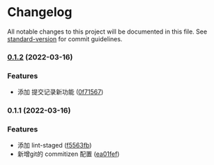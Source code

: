 # Changelog

All notable changes to this project will be documented in this file. See [standard-version](https://github.com/conventional-changelog/standard-version) for commit guidelines.

### [0.1.2](https://github.com/wuhongye0512/vue3-admin-demo/compare/v0.1.1...v0.1.2) (2022-03-16)


### Features

* 添加 提交记录新功能 ([0f71567](https://github.com/wuhongye0512/vue3-admin-demo/commit/0f71567a764920404c40cfa300362cc2d4e25666))

### 0.1.1 (2022-03-16)


### Features

* 添加 lint-staged ([f5563fb](https://github.com/wuhongye0512/vue3-admin-demo/commit/f5563fb33d39f758ba6901bd8af3b4c64a66bd12))
* 新增git的 commitizen 配置 ([ea01fef](https://github.com/wuhongye0512/vue3-admin-demo/commit/ea01fef8d5203d520777cb4c6e6062b9d2be25f2))
